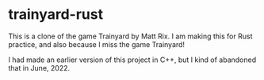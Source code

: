 # trainyard-rust
This is a clone of the game Trainyard by Matt Rix. I am making this for Rust practice, and also because I miss the game Trainyard!

I had made an earlier version of this project in C++, but I kind of abandoned that in June, 2022.
